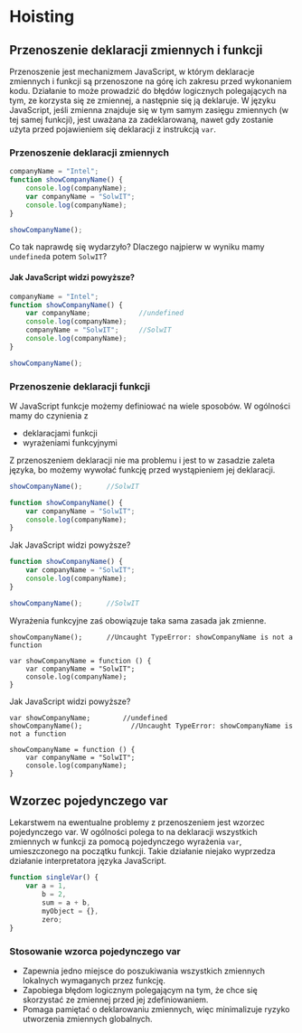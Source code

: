 # Hoisting

## Przenoszenie deklaracji zmiennych i funkcji

Przenoszenie  jest mechanizmem JavaScript, w którym deklaracje zmiennych i  funkcji są przenoszone na górę ich zakresu przed wykonaniem kodu. Działanie to może prowadzić do błędów logicznych polegających na tym, ze korzysta się ze zmiennej, a następnie  się  ją deklaruje.  W języku JavaScript, jeśli zmienna znajduje się w tym samym zasięgu zmiennych \(w tej samej funkcji\), jest uważana za zadeklarowaną, nawet gdy zostanie użyta przed pojawieniem się  deklaracji z instrukcją `var`.

### Przenoszenie deklaracji zmiennych

```js
companyName = "Intel";
function showCompanyName() {
    console.log(companyName);
    var companyName = "SolwIT";
    console.log(companyName);
}

showCompanyName();
```

Co tak naprawdę się wydarzyło?  Dlaczego najpierw w wyniku mamy `undefined`a potem `SolwIT`?

#### Jak JavaScript widzi powyższe?

```js
companyName = "Intel";
function showCompanyName() {
    var companyName;            //undefined
    console.log(companyName);
    companyName = "SolwIT";     //SolwIT
    console.log(companyName);
}

showCompanyName();
```

### Przenoszenie deklaracji funkcji

W JavaScript funkcje możemy definiować na wiele sposobów. W ogólności mamy do czynienia z

* deklaracjami funkcji
* wyrażeniami funkcyjnymi

Z przenoszeniem deklaracji nie ma problemu i jest to w zasadzie zaleta języka, bo możemy wywołać funkcję przed wystąpieniem jej deklaracji.

```js
showCompanyName();      //SolwIT

function showCompanyName() {
    var companyName = "SolwIT";
    console.log(companyName);
}
```

Jak JavaScript widzi powyższe?

```js
function showCompanyName() {
    var companyName = "SolwIT";
    console.log(companyName);
}

showCompanyName();      //SolwIT
```

Wyrażenia funkcyjne zaś obowiązuje taka sama zasada jak zmienne.

```
showCompanyName();      //Uncaught TypeError: showCompanyName is not a function

var showCompanyName = function () {
    var companyName = "SolwIT";
    console.log(companyName);
}
```

Jak JavaScript widzi powyższe?

```
var showCompanyName;        //undefined
showCompanyName();            //Uncaught TypeError: showCompanyName is not a function

showCompanyName = function () {
    var companyName = "SolwIT";
    console.log(companyName);
}
```

## Wzorzec pojedynczego var

Lekarstwem na ewentualne problemy z przenoszeniem jest wzorzec pojedynczego var. W ogólności polega to na deklaracji wszystkich zmiennych w funkcji za pomocą pojedynczego wyrażenia `var`, umieszczonego na początku funkcji. Takie działanie niejako wyprzedza działanie interpretatora języka JavaScript.

```js
function singleVar() {
    var a = 1,
        b = 2,
        sum = a + b,
        myObject = {},
        zero;    
}
```

### Stosowanie wzorca pojedynczego var

* Zapewnia jedno miejsce do poszukiwania wszystkich zmiennych lokalnych wymaganych przez funkcję.
* Zapobiega błędom logicznym polegającym na tym, że chce się skorzystać ze zmiennej przed jej zdefiniowaniem.
* Pomaga pamiętać o deklarowaniu zmiennych, więc minimalizuje ryzyko utworzenia zmiennych globalnych.



